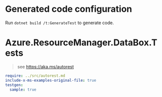 # Generated code configuration

Run `dotnet build /t:GenerateTest` to generate code.

# Azure.ResourceManager.DataBox.Tests

> see https://aka.ms/autorest
``` yaml
require: ../src/autorest.md
include-x-ms-examples-original-file: true
testgen:
  sample: true
```
